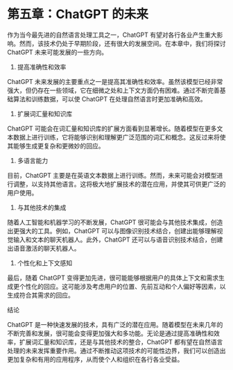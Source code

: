 



# 第五章：ChatGPT 的未来



作为当今最先进的自然语言处理工具之一，ChatGPT 有望对各行各业产生重大影响。然而，该技术仍处于早期阶段，还有很大的发展空间。在本章中，我们将探讨 ChatGPT 未来可能发展的一些方向。

1.  提高准确性和效率

ChatGPT 未来发展的主要重点之一是提高其准确性和效率。虽然该模型已经非常强大，但仍存在一些领域，它在细微之处和上下文方面仍有困难。通过不断完善基础算法和训练数据，可以使 ChatGPT 在处理自然语言时更加准确和高效。

1.  扩展词汇量和知识库

ChatGPT 可能会在词汇量和知识库的扩展方面看到显著增长。随着模型在更多文本数据上进行训练，它将能够识别和理解更广泛范围的词汇和概念。这反过来将使其能够生成更复杂和更微妙的回应。

1.  多语言能力

目前，ChatGPT 主要是在英语文本数据上进行训练。然而，未来可能会对模型进行调整，以支持其他语言。这将极大地扩展技术的潜在应用，并使其可供更广泛的用户使用。

1.  与其他技术的集成

随着人工智能和机器学习的不断发展，ChatGPT 很可能会与其他技术集成，创造出更强大的工具。例如，ChatGPT 可以与图像识别技术结合，创建出能够理解视觉输入和文本的聊天机器人。此外，ChatGPT 还可以与语音识别技术结合，创建出语音激活的聊天机器人。

1.  个性化和上下文感知

最后，随着 ChatGPT 变得更加先进，很可能能够根据用户的具体上下文和需求生成更个性化的回应。这可能涉及考虑用户的位置、先前互动和个人偏好等因素，以生成符合其需求的回应。

结论

ChatGPT 是一种快速发展的技术，具有广泛的潜在应用。随着模型在未来几年的不断完善和发展，很可能会变得更加强大和多功能。无论是通过提高准确性和效率，扩展词汇量和知识库，还是与其他技术的整合，ChatGPT 都有望在自然语言处理的未来发挥重要作用。通过不断推动这项技术的可能性边界，我们可以创造出更加复杂和有用的应用程序，从而使个人和组织在各行各业受益。
